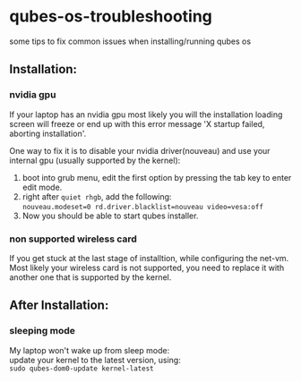 # qubes-os-troubleshooting
some tips to fix common issues when installing/running qubes os
## Installation:
### nvidia gpu
If your laptop has an nvidia gpu most likely you will the installation loading screen will freeze or end up with this error message 'X startup failed, aborting installation'.<br/>

One way to fix it is to disable your nvidia driver(nouveau) and use your internal gpu (usually supported by the kernel):
1) boot into grub menu, edit the first option by pressing the tab key to enter edit mode.
2) right after `quiet rhgb`, add the following:<br/>`nouveau.modeset=0 rd.driver.blacklist=nouveau video=vesa:off`
3) Now you should be able to start qubes installer.

### non supported wireless card
If you get stuck at the last stage of installtion, while configuring the net-vm. Most likely your wireless card is not supported, you need to replace it with another one that is supported by the kernel.


## After Installation:
### sleeping mode
My laptop won't wake up from sleep mode:<br/>
update your kernel to the latest version, using:<br/> `sudo qubes-dom0-update kernel-latest`
